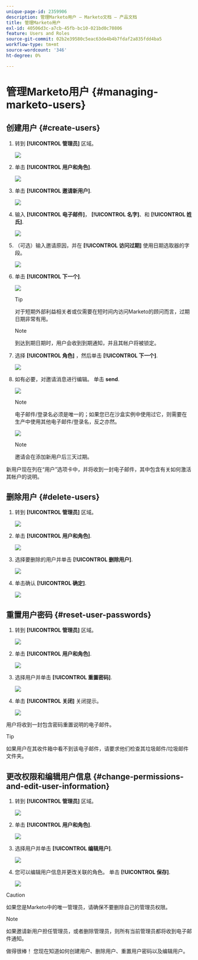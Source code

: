 ```yaml
---
unique-page-id: 2359906
description: 管理Marketo用户 — Marketo文档 — 产品文档
title: 管理Marketo用户
exl-id: 40506d3c-a7cb-45fb-bc10-021bd0c70806
feature: Users and Roles
source-git-commit: 02b2e39580c5eac63de4b4b7fdaf2a835fdd4ba5
workflow-type: tm+mt
source-wordcount: '346'
ht-degree: 0%

---
```


# 管理Marketo用户 {#managing-marketo-users}

## 创建用户 {#create-users}

1. 转到 **[!UICONTROL 管理员]** 区域。

   ![](assets/managing-marketo-users-1.png)

1. 单击 **[!UICONTROL 用户和角色]**.

   ![](assets/managing-marketo-users-2.png)

1. 单击 **[!UICONTROL 邀请新用户]**.

   ![](assets/managing-marketo-users-3.png)

1. 输入 **[!UICONTROL 电子邮件]**， **[!UICONTROL 名字]**、和 **[!UICONTROL 姓氏]**.

   ![](assets/managing-marketo-users-4.png)

1. （可选）输入邀请原因，并在 **[!UICONTROL 访问过期]** 使用日期选取器的字段。

   ![](assets/managing-marketo-users-5.png)

1. 单击 **[!UICONTROL 下一个]**.

   ![](assets/managing-marketo-users-6.png)

   >[!TIP]
   >
   >对于短期外部利益相关者或仅需要在短时间内访问Marketo的顾问而言，过期日期非常有用。

   >[!NOTE]
   >
   >到达到期日期时，用户会收到到期通知，并且其帐户将被锁定。

1. 选择 **[!UICONTROL 角色]** ，然后单击 **[!UICONTROL 下一个]**.

   ![](assets/managing-marketo-users-7.png)

1. 如有必要，对邀请消息进行编辑。 单击 **send**.

   ![](assets/managing-marketo-users-8.png)

   >[!NOTE]
   >
   >电子邮件/登录名必须是唯一的；如果您已在沙盒实例中使用过它，则需要在生产中使用其他电子邮件/登录名，反之亦然。

   ![](assets/managing-marketo-users-9.png)

   >[!NOTE]
   >
   >邀请会在添加新用户后三天过期。

新用户现在列在“用户”选项卡中，并将收到一封电子邮件，其中包含有关如何激活其帐户的说明。

## 删除用户 {#delete-users}

1. 转到 **[!UICONTROL 管理员]** 区域。

   ![](assets/managing-marketo-users-10.png)

1. 单击 **[!UICONTROL 用户和角色]**.

   ![](assets/managing-marketo-users-11.png)

1. 选择要删除的用户并单击 **[!UICONTROL 删除用户]**.

   ![](assets/managing-marketo-users-12.png)

1. 单击确认 **[!UICONTROL 确定]**.

   ![](assets/managing-marketo-users-13.png)

## 重置用户密码 {#reset-user-passwords}

1. 转到 **[!UICONTROL 管理员]** 区域。

   ![](assets/managing-marketo-users-14.png)

1. 单击 **[!UICONTROL 用户和角色]**.

   ![](assets/managing-marketo-users-15.png)

1. 选择用户并单击 **[!UICONTROL 重置密码]**.

   ![](assets/managing-marketo-users-16.png)

1. 单击 **[!UICONTROL 关闭]** 关闭提示。

   ![](assets/managing-marketo-users-17.png)

用户将收到一封包含密码重置说明的电子邮件。

>[!TIP]
>
>如果用户在其收件箱中看不到该电子邮件，请要求他们检查其垃圾邮件/垃圾邮件文件夹。

## 更改权限和编辑用户信息 {#change-permissions-and-edit-user-information}

1. 转到 **[!UICONTROL 管理员]** 区域。

   ![](assets/managing-marketo-users-18.png)

1. 单击 **[!UICONTROL 用户和角色]**.

   ![](assets/managing-marketo-users-19.png)

1. 选择用户并单击 **[!UICONTROL 编辑用户]**.

   ![](assets/managing-marketo-users-20.png)

1. 您可以编辑用户信息并更改关联的角色。 单击 **[!UICONTROL 保存]**.

   ![](assets/managing-marketo-users-21.png)

>[!CAUTION]
>
>如果您是Marketo中的唯一管理员，请确保不要删除自己的管理员权限。

>[!NOTE]
>
>如果邀请新用户担任管理员，或者删除管理员，则所有当前管理员都将收到电子邮件通知。

做得很棒！ 您现在知道如何创建用户、删除用户、重置用户密码以及编辑用户。
